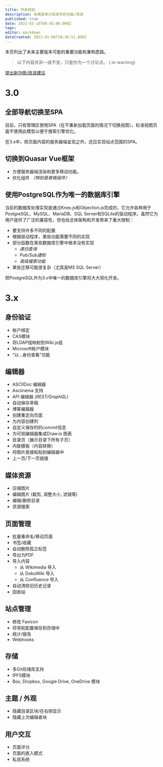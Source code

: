 ```yaml
---
title: 开发规划
description: 未来版本计划发布的功能/改进
published: true
date: 2023-03-16T08:45:00.000Z
tags: 
editor: markdown
dateCreated: 2023-01-08T10:36:51.888Z
---
```


本页列出了未来主要版本可能的重要功能和重构思路。

> 以下内容并非一成不变，只是作为一个讨论点。
{.is-warning}

[提出新功能/改进建议](https://requarks.canny.io/wiki)

# 3.0

## 全部导航切换至SPA

目前，只有管理区使用SPA（在不重新加载页面的情况下切换视图）。标准视图页面不使用此模型以便于搜索引擎优化。

在3.x中，除页面内容的服务器端呈现之外，还应实现站点范围的SPA。

## 切换到Quasar Vue框架

- 方便服务器端渲染和更多移动功能。
- 优化组件 *（特别是表格组件）*

## 使用PostgreSQL作为唯一的数据库引擎

当前的数据库处理实现是通过Knex.js和Objection.js完成的，它允许各种用于PostgreSQL、MySQL、MariaDB、SQL Server和SQLite的驱动程序。虽然它为用户提供了广泛的兼容性，但也给总体架构和开发带来了重大限制：

- 要支持许多不同的配置
- 根据驱动程序，某些功能需要不同的实现
- 部分函数在某些数据库引擎中根本没有实现
	- *递归查询*
  - *Pub/Sub通知*
  - *高级搜索功能*
- 某些迁移可能很复杂（尤其是MS SQL Server）

把PostgreSQL作为3.x中唯一的数据库引擎将大大简化开发。

# 3.x

## 身份验证
- 帐户绑定
- CAS模块
- 将LDAP组映射到Wiki.js组
- Microsoft帐户模块
- “以...身份查看”功能

## 编辑器
- ASCIIDoc 编辑器
- Asciinema 支持
- API 编辑器 *(REST/GraphQL)*
- 自动保存草稿
- 博客编辑器
- 创建重定向页面
- 为内容创建列
- 自定义保存时的commit信息
- 为可视编辑器集成Draw&#46;io 图表
- 目录页（展示目录下所有子页）
- 内联模板（内容转换）
- 将图片直接粘贴到编辑器中
- 上一页/下一页链接

## 媒体资源
- 压缩图片
- 编辑图片 (裁剪, 调整大小, 滤镜等)
- 编辑/删除目录
- 资源搜索

## 页面管理
- 批量重命名/移动页面
- 书签/收藏
- 自动删除孤立标签
- 导出为PDF
- 导入内容
  - 从 Wikimedia 导入
  - 从 DokuWiki 导入
  - 从 Confluence 导入
- 自动清除旧历史记录
- 回收站

## 站点管理
- 修改 Favicon
- 将导航配置保存到存储中
- 统计/报告
- Webhooks

## 存储
- 多Git存储库支持
- IPFS模块
- Box, Dropbox, Google Drive, OneDrive 模块

## 主题 / 外观
- 隐藏目录区块/在右侧显示
- 隐藏上次编辑者块

## 用户交互
- 页面评分
- 页面的嵌入模式
- 私信系统